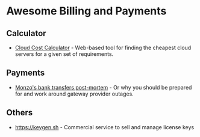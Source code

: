 # Awesome Billing and Payments


## Calculator

* [Cloud Cost Calculator](https://github.com/scalyr/cloud-costs) - Web-based tool for finding the cheapest cloud servers for a given set of requirements.


## Payments

* [Monzo's bank transfers post-mortem](https://monzo.com/blog/2019/06/20/why-bank-transfers-failed-on-30th-may-2019/) - Or why you should be prepared for and work around gateway provider outages.


## Others

* https://keygen.sh  - Commercial service to sell and manage license keys
